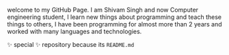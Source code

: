welcome to my GitHub Page. I am Shivam Singh and now Computer engineering student, I learn new things about programming and teach these things to others, I have been programming for almost more than 2 years and worked with many languages and technologies.

 ✨ special ✨ repository because its `README.md`
